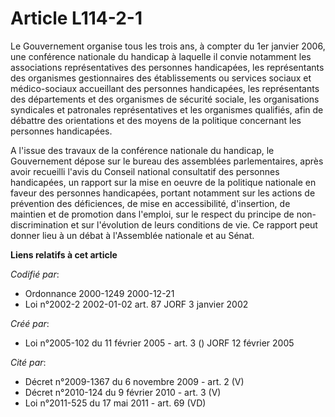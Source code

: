 # Article L114-2-1

Le Gouvernement organise tous les trois ans, à compter du 1er janvier 2006, une conférence nationale du handicap à laquelle
il convie notamment les associations représentatives des personnes handicapées, les représentants des organismes
gestionnaires des établissements ou services sociaux et médico-sociaux accueillant des personnes handicapées, les
représentants des départements et des organismes de sécurité sociale, les organisations syndicales et patronales
représentatives et les organismes qualifiés, afin de débattre des orientations et des moyens de la politique concernant les
personnes handicapées.

A l'issue des travaux de la conférence nationale du handicap, le Gouvernement dépose sur le bureau des assemblées
parlementaires, après avoir recueilli l'avis du Conseil national consultatif des personnes handicapées, un rapport sur la
mise en oeuvre de la politique nationale en faveur des personnes handicapées, portant notamment sur les actions de prévention
des déficiences, de mise en accessibilité, d'insertion, de maintien et de promotion dans l'emploi, sur le respect du principe
de non-discrimination et sur l'évolution de leurs conditions de vie. Ce rapport peut donner lieu à un débat à l'Assemblée
nationale et au Sénat.

**Liens relatifs à cet article**

_Codifié par_:

  - Ordonnance 2000-1249 2000-12-21
  - Loi n°2002-2 2002-01-02 art. 87 JORF 3 janvier 2002

_Créé par_:

  - Loi n°2005-102 du 11 février 2005 - art. 3 () JORF 12 février 2005

_Cité par_:

  - Décret n°2009-1367 du 6 novembre 2009 - art. 2 (V)
  - Décret n°2010-124 du 9 février 2010 - art. 3 (V)
  - Loi n°2011-525 du 17 mai 2011 - art. 69 (VD)
